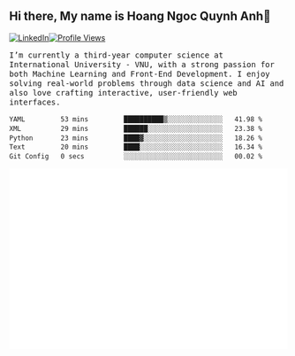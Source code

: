 ## Hi there, My name is Hoang Ngoc Quynh Anh👋

[![LinkedIn](https://img.shields.io/badge/LinkedIn-0077B5?style=flat&logo=linkedin&logoColor=white)](https://www.linkedin.com/in/quynhanh572004/)[![Profile Views](https://komarev.com/ghpvc/?username=quynhanhhoang572004&color=blue&style=flat-square)](https://github.com/quynhanhhoang572004)  

<samp> I’m currently a third-year computer science at International University - VNU, with a strong passion for both Machine Learning and Front-End Development. I enjoy solving real-world problems through data science and AI and also love crafting interactive, user-friendly web interfaces.<samp> 




<!--START_SECTION:waka-->

```txt
YAML         53 mins         ██████████▒░░░░░░░░░░░░░░   41.98 %
XML          29 mins         ██████░░░░░░░░░░░░░░░░░░░   23.38 %
Python       23 mins         ████▓░░░░░░░░░░░░░░░░░░░░   18.26 %
Text         20 mins         ████░░░░░░░░░░░░░░░░░░░░░   16.34 %
Git Config   0 secs          ░░░░░░░░░░░░░░░░░░░░░░░░░   00.02 %
```

<!--END_SECTION:waka-->

![Full-year Contribution Calendar](https://github.com/quynhanhhoang572004/quynhanhhoang572004/blob/main/metrics.plugin.isocalendar.fullyear.svg)

